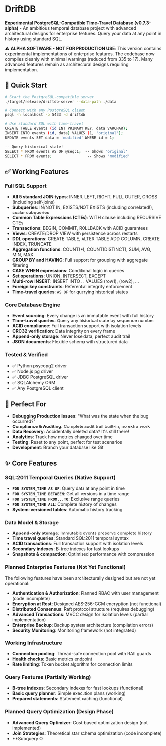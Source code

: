 # DriftDB

**Experimental PostgreSQL-Compatible Time-Travel Database (v0.7.3-alpha)** - An ambitious temporal database project with advanced architectural designs for enterprise features. Query your data at any point in history using standard SQL.

⚠️ **ALPHA SOFTWARE - NOT FOR PRODUCTION USE**: This version contains experimental implementations of enterprise features. The codebase now compiles cleanly with minimal warnings (reduced from 335 to 17). Many advanced features remain as architectural designs requiring implementation.

## 🚀 Quick Start

```bash
# Start the PostgreSQL-compatible server
./target/release/driftdb-server --data-path ./data

# Connect with any PostgreSQL client
psql -h localhost -p 5433 -d driftdb

# Use standard SQL with time-travel
CREATE TABLE events (id INT PRIMARY KEY, data VARCHAR);
INSERT INTO events (id, data) VALUES (1, 'original');
UPDATE events SET data = 'modified' WHERE id = 1;

-- Query historical state!
SELECT * FROM events AS OF @seq:1;  -- Shows 'original'
SELECT * FROM events;                -- Shows 'modified'
```

## ✅ Working Features

### Full SQL Support
- **All 5 standard JOIN types**: INNER, LEFT, RIGHT, FULL OUTER, CROSS (including self-joins)
- **Subqueries**: IN/NOT IN, EXISTS/NOT EXISTS (including correlated!), scalar subqueries
- **Common Table Expressions (CTEs)**: WITH clause including RECURSIVE CTEs
- **Transactions**: BEGIN, COMMIT, ROLLBACK with ACID guarantees
- **Views**: CREATE/DROP VIEW with persistence across restarts
- **DDL operations**: CREATE TABLE, ALTER TABLE ADD COLUMN, CREATE INDEX, TRUNCATE
- **Aggregation functions**: COUNT(*), COUNT(DISTINCT), SUM, AVG, MIN, MAX
- **GROUP BY and HAVING**: Full support for grouping with aggregate filtering
- **CASE WHEN expressions**: Conditional logic in queries
- **Set operations**: UNION, INTERSECT, EXCEPT
- **Multi-row INSERT**: INSERT INTO ... VALUES (row1), (row2), ...
- **Foreign key constraints**: Referential integrity enforcement
- **Time-travel queries**: `AS OF` for querying historical states

### Core Database Engine
- **Event sourcing**: Every change is an immutable event with full history
- **Time-travel queries**: Query any historical state by sequence number
- **ACID compliance**: Full transaction support with isolation levels
- **CRC32 verification**: Data integrity on every frame
- **Append-only storage**: Never lose data, perfect audit trail
- **JSON documents**: Flexible schema with structured data

### Tested & Verified
- ✅ Python psycopg2 driver
- ✅ Node.js pg driver
- ✅ JDBC PostgreSQL driver
- ✅ SQLAlchemy ORM
- ✅ Any PostgreSQL client

## 🎯 Perfect For

- **Debugging Production Issues**: "What was the state when the bug occurred?"
- **Compliance & Auditing**: Complete audit trail built-in, no extra work
- **Data Recovery**: Accidentally deleted data? It's still there!
- **Analytics**: Track how metrics changed over time
- **Testing**: Reset to any point, perfect for test scenarios
- **Development**: Branch your database like Git

## ✨ Core Features

### SQL:2011 Temporal Queries (Native Support)
- **`FOR SYSTEM_TIME AS OF`**: Query data at any point in time
- **`FOR SYSTEM_TIME BETWEEN`**: Get all versions in a time range
- **`FOR SYSTEM_TIME FROM...TO`**: Exclusive range queries
- **`FOR SYSTEM_TIME ALL`**: Complete history of changes
- **System-versioned tables**: Automatic history tracking

### Data Model & Storage
- **Append-only storage**: Immutable events preserve complete history
- **Time travel queries**: Standard SQL:2011 temporal syntax
- **ACID transactions**: Full transaction support with isolation levels
- **Secondary indexes**: B-tree indexes for fast lookups
- **Snapshots & compaction**: Optimized performance with compression

### Planned Enterprise Features (Not Yet Functional)
The following features have been architecturally designed but are not yet operational:
- **Authentication & Authorization**: Planned RBAC with user management (code incomplete)
- **Encryption at Rest**: Designed AES-256-GCM encryption (not functional)
- **Distributed Consensus**: Raft protocol structure (requires debugging)
- **Advanced Transactions**: MVCC design for isolation levels (partial implementation)
- **Enterprise Backup**: Backup system architecture (compilation errors)
- **Security Monitoring**: Monitoring framework (not integrated)

### Working Infrastructure
- **Connection pooling**: Thread-safe connection pool with RAII guards
- **Health checks**: Basic metrics endpoint
- **Rate limiting**: Token bucket algorithm for connection limits

### Query Features (Partially Working)
- **B-tree indexes**: Secondary indexes for fast lookups (functional)
- **Basic query planner**: Simple execution plans (working)
- **Prepared statements**: Statement caching (functional)

### Planned Query Optimization (Design Phase)
- **Advanced Query Optimizer**: Cost-based optimization design (not implemented)
- **Join Strategies**: Theoretical star schema optimization (code incomplete)
- **Subquery O